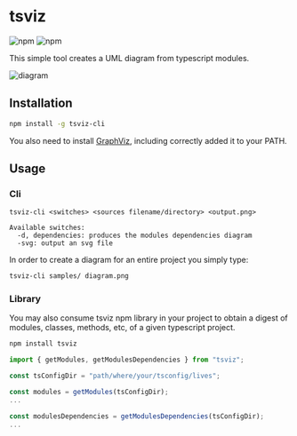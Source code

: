 # tsviz
![npm](https://img.shields.io/npm/v/tsviz?label=tsviz)
![npm](https://img.shields.io/npm/v/tsviz-cli?label=tsviz-cli)

This simple tool creates a UML diagram from typescript modules.

![diagram](https://github.com/joaompneves/tsviz/blob/master/samples/diagram.png)

## Installation

```bash
npm install -g tsviz-cli
```
You also need to install [GraphViz](http://www.graphviz.org/download/), including correctly added it to your PATH.

## Usage

### Cli
```
tsviz-cli <switches> <sources filename/directory> <output.png>

Available switches:
  -d, dependencies: produces the modules dependencies diagram
  -svg: output an svg file

```

In order to create a diagram for an entire project you simply type:

```bash
tsviz-cli samples/ diagram.png
```

### Library
You may also consume tsviz npm library in your project to obtain a digest of modules, classes, methods, etc, of a given typescript project.

```bash
npm install tsviz
```

```typescript
import { getModules, getModulesDependencies } from "tsviz";

const tsConfigDir = "path/where/your/tsconfig/lives";

const modules = getModules(tsConfigDir);
...

const modulesDependencies = getModulesDependencies(tsConfigDir);
...
```
